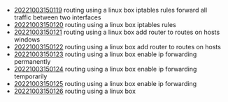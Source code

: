- [20221003150119](/zet/20221003150119/README.md) routing using a linux box iptables rules forward all traffic between two interfaces
- [20221003150120](/zet/20221003150120/README.md) routing using a linux box iptables rules
- [20221003150121](/zet/20221003150121/README.md) routing using a linux box add router to routes on hosts windows
- [20221003150122](/zet/20221003150122/README.md) routing using a linux box add router to routes on hosts
- [20221003150123](/zet/20221003150123/README.md) routing using a linux box enable ip forwarding permanently
- [20221003150124](/zet/20221003150124/README.md) routing using a linux box enable ip forwarding temporarily
- [20221003150125](/zet/20221003150125/README.md) routing using a linux box enable ip forwarding
- [20221003150126](/zet/20221003150126/README.md) routing using a linux box
